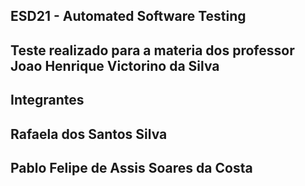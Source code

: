 ## ESD21 - Automated Software Testing
## Teste realizado para a materia dos professor Joao Henrique Victorino da Silva


## Integrantes 
## Rafaela dos Santos Silva
## Pablo Felipe de Assis Soares da Costa